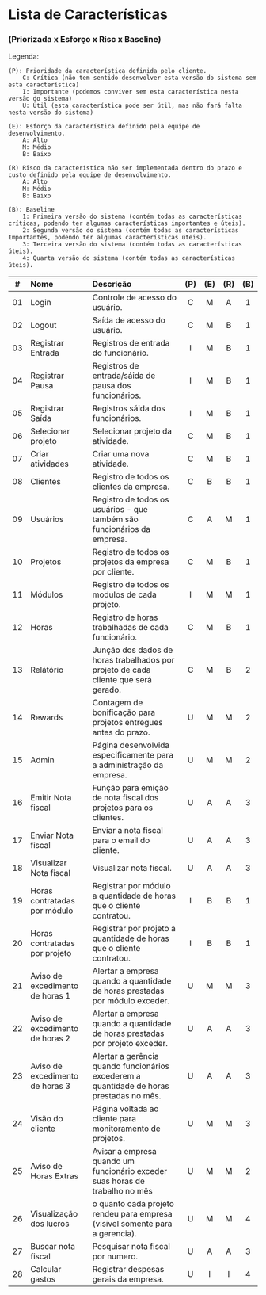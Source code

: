 # Lista de Características
### (Priorizada x Esforço x Risc x Baseline)

Legenda:

    (P): Prioridade da característica definida pelo cliente.
        C: Crítica (não tem sentido desenvolver esta versão do sistema sem esta característica)
        I: Importante (podemos conviver sem esta característica nesta versão do sistema)
        U: Útil (esta característica pode ser útil, mas não fará falta nesta versão do sistema)
    
    (E): Esforço da característica definido pela equipe de desenvolvimento.
        A: Alto
        M: Médio
        B: Baixo

    (R) Risco da característica não ser implementada dentro do prazo e custo definido pela equipe de desenvolvimento.
        A: Alto
        M: Médio
        B: Baixo

    (B): Baseline
        1: Primeira versão do sistema (contém todas as características críticas, podendo ter algumas características importantes e úteis).
        2: Segunda versão do sistema (contém todas as características Importantes, podendo ter algumas características úteis).
        3: Terceira versão do sistema (contém todas as características úteis).
        4: Quarta versão do sistema (contém todas as características úteis).
        
| # | Nome | Descrição | (P) | (E) | (R) | (B)
|:----:|:-----|:----|:----:|:----:|:----:|:----:|
| 01 | Login | Controle de acesso do usuário. | C | M | A | 1 |
| 02 | Logout | Saída de acesso do usuário. | C | M | B | 1 |
| 03 | Registrar Entrada | Registros de entrada do funcionário. | I | M | B | 1 |
| 04 | Registrar Pausa | Registros de entrada/sáida de pausa dos funcionários. | I | M | B | 1 |
| 05 | Registrar Saída | Registros sáida dos funcionários. | I | M | B | 1 |
| 06 | Selecionar projeto | Selecionar projeto da atividade. | C | M | B | 1 |
| 07 | Criar atividades | Criar uma nova atividade. | C | M | B | 1 |
| 08 | Clientes | Registro de todos os clientes da empresa. | C | B | B | 1 |
| 09 | Usuários | Registro de todos os usuários - que também são funcionários da empresa. | C | A | M | 1 |
| 10 | Projetos | Registro de todos os projetos da empresa por cliente. | C | M | B | 1 |
| 11 | Módulos | Registro de todos os modulos de cada projeto. | I | M | M | 1 |
| 12 | Horas | Registro de horas trabalhadas de cada funcionário. | C | M | B | 1 |
| 13 | Relátório | Junção dos dados de horas trabalhados por projeto de cada cliente que será gerado. | C | M | B | 2 |
| 14 | Rewards | Contagem de bonificação para projetos entregues antes do prazo. | U | M | M | 2 |
| 15 | Admin | Página desenvolvida especificamente para a administração da empresa. | U | M | M | 2 |
| 16 | Emitir Nota fiscal | Função para emição de nota fiscal dos projetos para os clientes. | U | A | A | 3 |
| 17 | Enviar Nota fiscal | Enviar a nota fiscal para o email do cliente. | U | A | A | 3 |
| 18 | Visualizar Nota fiscal | Visualizar nota fiscal. | U | A | A | 3 |
| 19 | Horas contratadas por módulo | Registrar por módulo a quantidade de horas que o cliente contratou. | I | B | B | 1 |
| 20 | Horas contratadas por projeto | Registrar por projeto a quantidade de horas que o cliente contratou. | I | B | B | 1 |
| 21 | Aviso de excedimento de horas 1 | Alertar a empresa quando a quantidade de horas prestadas por módulo exceder. | U | M | M | 3 |
| 22 | Aviso de excedimento de horas 2 | Alertar a empresa quando a quantidade de horas prestadas por projeto exceder. | U | A | A | 3 |
| 23 | Aviso de excedimento de horas 3 | Alertar a gerência quando funcionários excederem a quantidade de horas prestadas no mês. | U | A | A | 3 |
| 24 | Visão do cliente | Página voltada ao cliente para monitoramento de projetos. | U | M | M | 3 |
| 25 | Aviso de Horas Extras | Avisar a empresa quando um funcionário exceder suas horas de trabalho no mês | U | M | M | 2 |
| 26 | Visualização dos lucros | o quanto cada projeto rendeu para empresa (visivel somente para a gerencia). | U | M | M | 4 |
| 27 | Buscar nota fiscal | Pesquisar nota fiscal por numero. | U | A | A | 3 |
| 28 | Calcular gastos | Registrar despesas gerais da empresa. | U | I | I | 4 |